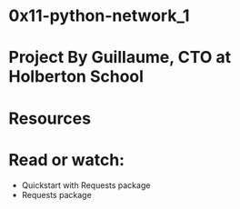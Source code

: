 # 0x11-python-network_1
# Project By Guillaume, CTO at Holberton School

# Resources
# Read or watch:

* Quickstart with Requests package
* Requests package
